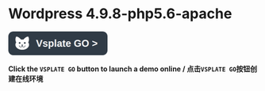 # Wordpress 4.9.8-php5.6-apache

<a href="https://www.vsplate.com/?docker-compose=https://github.com/vsplate/dcenvs/wordpress/4.9.8-php5.6-apache"><img alt="VSPLATE GO" src="https://raw.githubusercontent.com/vsplate/images/master/vsgo_btn.png" width="200px"></a>

**Click the `VSPLATE GO` button to launch a demo online / 点击`VSPLATE GO`按钮创建在线环境**